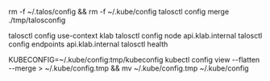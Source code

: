 rm -f ~/.talos/config && rm -f ~/.kube/config
talosctl config merge ./tmp/talosconfig

talosctl config use-context klab
talosctl config node api.klab.internal
talosctl config endpoints api.klab.internal
talosctl health

KUBECONFIG=~/.kube/config:tmp/kubeconfig kubectl config view --flatten --merge > ~/.kube/config.tmp && mv ~/.kube/config.tmp ~/.kube/config
